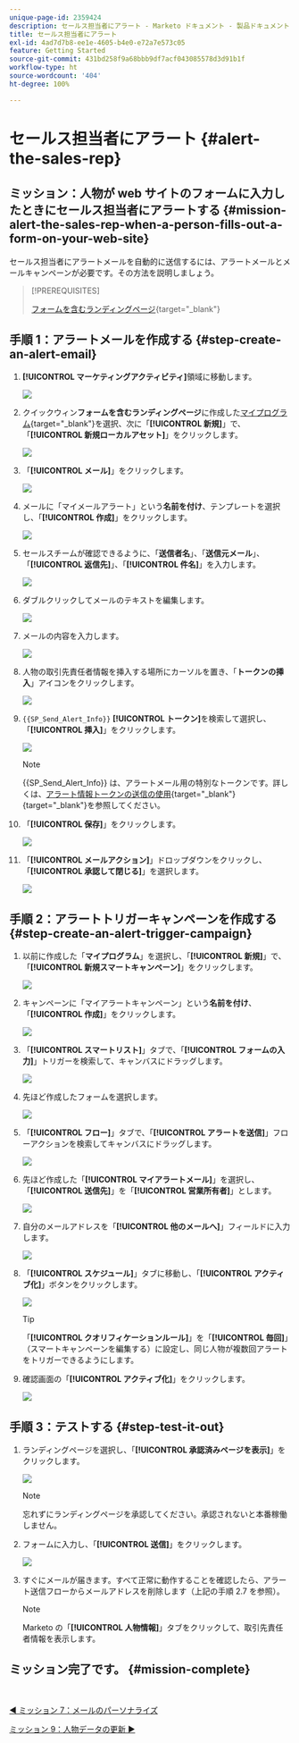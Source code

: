 ```yaml
---
unique-page-id: 2359424
description: セールス担当者にアラート - Marketo ドキュメント - 製品ドキュメント
title: セールス担当者にアラート
exl-id: 4ad7d7b8-ee1e-4605-b4e0-e72a7e573c05
feature: Getting Started
source-git-commit: 431bd258f9a68bbb9df7acf043085578d3d91b1f
workflow-type: ht
source-wordcount: '404'
ht-degree: 100%

---
```


# セールス担当者にアラート {#alert-the-sales-rep}

## ミッション：人物が web サイトのフォームに入力したときにセールス担当者にアラートする {#mission-alert-the-sales-rep-when-a-person-fills-out-a-form-on-your-web-site}

セールス担当者にアラートメールを自動的に送信するには、アラートメールとメールキャンペーンが必要です。その方法を説明しましょう。

>[!PREREQUISITES]
>
>[フォームを含むランディングページ](/help/marketo/getting-started/quick-wins/landing-page-with-a-form.md){target="_blank"}

## 手順 1：アラートメールを作成する {#step-create-an-alert-email}

1. **[!UICONTROL マーケティングアクティビティ]**&#x200B;領域に移動します。

   ![](assets/alert-the-sales-rep-1.png)

1. クイックウィン&#x200B;**フォームを含むランディングページ**&#x200B;に作成した[マイプログラム](/help/marketo/getting-started/quick-wins/landing-page-with-a-form.md){target="_blank"}を選択、次に「**[!UICONTROL 新規]**」で、「**[!UICONTROL 新規ローカルアセット]**」をクリックします。

   ![](assets/alert-the-sales-rep-2.png)

1. 「**[!UICONTROL メール]**」をクリックします。

   ![](assets/alert-the-sales-rep-3.png)

1. メールに「マイメールアラート」という&#x200B;**名前を付け**、テンプレートを選択し、「**[!UICONTROL 作成]**」をクリックします。

   ![](assets/alert-the-sales-rep-4.png)

1. セールスチームが確認できるように、「**送信者名**」、「**送信元メール**」、「**[!UICONTROL 返信先]**」、「**[!UICONTROL 件名]**」を入力します。

   ![](assets/alert-the-sales-rep-5.png)

1. ダブルクリックしてメールのテキストを編集します。

   ![](assets/alert-the-sales-rep-6.png)

1. メールの内容を入力します。

   ![](assets/alert-the-sales-rep-7.png)

1. 人物の取引先責任者情報を挿入する場所にカーソルを置き、「**トークンの挿入**」アイコンをクリックします。

   ![](assets/alert-the-sales-rep-8.png)

1. `{{SP_Send_Alert_Info}}` **[!UICONTROL トークン]**&#x200B;を検索して選択し、「**[!UICONTROL 挿入]**」をクリックします。

   ![](assets/alert-the-sales-rep-9.png)

   >[!NOTE]
   >
   >{{SP_Send_Alert_Info}} は、アラートメール用の特別なトークンです。詳しくは、[アラート情報トークンの送信の使用](/help/marketo/product-docs/email-marketing/general/using-tokens/use-the-send-alert-info-token.md){target="_blank"}{target="_blank"}を参照してください。

1. 「**[!UICONTROL 保存]**」をクリックします。

   ![](assets/alert-the-sales-rep-10.png)

1. 「**[!UICONTROL メールアクション]**」ドロップダウンをクリックし、「**[!UICONTROL 承認して閉じる]**」を選択します。

   ![](assets/alert-the-sales-rep-11.png)

## 手順 2：アラートトリガーキャンペーンを作成する {#step-create-an-alert-trigger-campaign}

1. 以前に作成した「**マイプログラム**」を選択し、「**[!UICONTROL 新規]**」で、「**[!UICONTROL 新規スマートキャンペーン]**」をクリックします。

   ![](assets/alert-the-sales-rep-12.png)

1. キャンペーンに「マイアラートキャンペーン」という&#x200B;**名前を付け**、「**[!UICONTROL 作成]**」をクリックします。

   ![](assets/alert-the-sales-rep-13.png)

1. 「**[!UICONTROL スマートリスト]**」タブで、「**[!UICONTROL フォームの入力]**」トリガーを検索して、キャンバスにドラッグします。

   ![](assets/alert-the-sales-rep-14.png)

1. 先ほど作成したフォームを選択します。

   ![](assets/alert-the-sales-rep-15.png)

1. 「**[!UICONTROL フロー]**」タブで、「**[!UICONTROL アラートを送信]**」フローアクションを検索してキャンバスにドラッグします。

   ![](assets/alert-the-sales-rep-16.png)

1. 先ほど作成した「**[!UICONTROL マイアラートメール]**」を選択し、「**[!UICONTROL 送信先]**」を「**[!UICONTROL 営業所有者]**」とします。

   ![](assets/alert-the-sales-rep-17.png)

1. 自分のメールアドレスを「**[!UICONTROL 他のメールへ]**」フィールドに入力します。

   ![](assets/alert-the-sales-rep-18.png)

1. 「**[!UICONTROL スケジュール]**」タブに移動し、「**[!UICONTROL アクティブ化]**」ボタンをクリックします。

   ![](assets/alert-the-sales-rep-19.png)

   >[!TIP]
   >
   >「**[!UICONTROL クオリフィケーションルール]**」を「**[!UICONTROL 毎回]**」（スマートキャンペーンを編集する）に設定し、同じ人物が複数回アラートをトリガーできるようにします。

1. 確認画面の「**[!UICONTROL アクティブ化]**」をクリックします。

   ![](assets/alert-the-sales-rep-20.png)

## 手順 3：テストする {#step-test-it-out}

1. ランディングページを選択し、「**[!UICONTROL 承認済みページを表示]**」をクリックします。

   ![](assets/alert-the-sales-21.png)

   >[!NOTE]
   >
   >忘れずにランディングページを承認してください。承認されないと本番稼働しません。

1. フォームに入力し、「**[!UICONTROL 送信]**」をクリックします。

   ![](assets/alert-the-sales-22.png)

1. すぐにメールが届きます。すべて正常に動作することを確認したら、アラート送信フローからメールアドレスを削除します（上記の手順 2.7 を参照）。

   >[!NOTE]
   >
   >Marketo の「**[!UICONTROL 人物情報]**」タブをクリックして、取引先責任者情報を表示します。

## ミッション完了です。 {#mission-complete}

<br>

[◄ ミッション 7：メールのパーソナライズ](/help/marketo/getting-started/quick-wins/personalize-an-email.md)

[ミッション 9：人物データの更新 ►](/help/marketo/getting-started/quick-wins/update-person-data.md)
